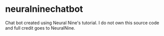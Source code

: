 # neuralninechatbot
Chat bot created using Neural Nine's tutorial. I do not own this source code and full credit goes to NeuralNine.
